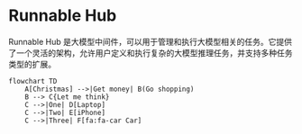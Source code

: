 # Runnable Hub

Runnable Hub 是大模型中间件，可以用于管理和执行大模型相关的任务。它提供了一个灵活的架构，允许用户定义和执行复杂的大模型推理任务，并支持多种任务类型的扩展。

```mermaid
flowchart TD
    A[Christmas] -->|Get money| B(Go shopping)
    B --> C{Let me think}
    C -->|One| D[Laptop]
    C -->|Two| E[iPhone]
    C -->|Three| F[fa:fa-car Car]
```
